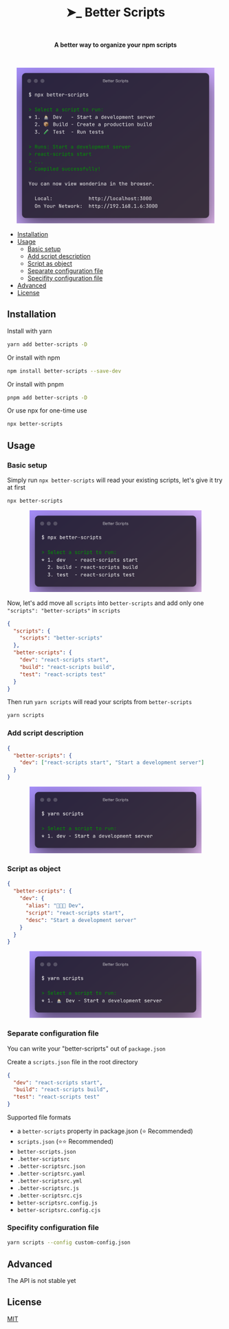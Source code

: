 <br />
<h1 align="center">➤_ Better Scripts</h1>

<br>
<p align="center"><strong>A better way to organize your npm scripts</strong></p>
<br>

<p align="center">
  <img src="./readme/example2.png" alt="example" width="460px" />
</p>

- [Installation](#installation)
- [Usage](#usage)
  - [Basic setup](#basic-setup)
  - [Add script description](#add-script-description)
  - [Script as object](#script-as-object)
  - [Separate configuration file](#separate-configuration-file)
  - [Specifity configuration file](#specifity-configuration-file)
- [Advanced](#advanced)
- [License](#license)

## Installation

Install with yarn

```sh
yarn add better-scripts -D
```

Or install with npm

```sh
npm install better-scripts --save-dev
```

Or install with pnpm

```sh
pnpm add better-scripts -D
```

Or use npx for one-time use

```sh
npx better-scripts
```

## Usage

### Basic setup

Simply run `npx better-scripts` will read your existing scripts, let's give it try at first

```sh
npx better-scripts
```

<p align="center">
  <img src="./readme/example-at-first.png" alt="example-at-first" width="400px">
</p>

Now, let's add move all `scripts` into `better-scripts` and add only one `"scripts": "better-scripts"` in `scripts`

```json
{
  "scripts": {
    "scripts": "better-scripts"
  },
  "better-scripts": {
    "dev": "react-scripts start",
    "build": "react-scripts build",
    "test": "react-scripts test"
  }
}
```

Then run `yarn scripts` will read your scripts from `better-scripts`

```sh
yarn scripts
```

### Add script description

```json
{
  "better-scripts": {
    "dev": ["react-scripts start", "Start a development server"]
  }
}
```

<p align="center">
  <img src="./readme/example-yarn.png" alt="example-at-first" width="400px">
</p>

### Script as object

```json
{
  "better-scripts": {
    "dev": {
      "alias": "🧑🏻‍💻 Dev",
      "script": "react-scripts start",
      "desc": "Start a development server"
    }
  }
}
```

<p align="center">
  <img src="./readme/example-alias.png" alt="example-at-first" width="400px">
</p>

### Separate configuration file

You can write your "better-scriprts" out of `package.json`

Create a `scripts.json` file in the root directory

```json
{
  "dev": "react-scripts start",
  "build": "react-scripts build",
  "test": "react-scripts test"
}
```

Supported file formats

- a `better-scripts` property in package.json  (⭐️ Recommended)
- `scripts.json`  (⭐️⭐️ Recommended)
- `better-scripts.json`
- `.better-scriptsrc`
- `.better-scriptsrc.json`
- `.better-scriptsrc.yaml`
- `.better-scriptsrc.yml`
- `.better-scriptsrc.js`
- `.better-scriptsrc.cjs`
- `better-scriptsrc.config.js`
- `better-scriptsrc.config.cjs`

### Specifity configuration file

```sh
yarn scripts --config custom-config.json
```

## Advanced

The API is not stable yet

## License

[MIT](https://choosealicense.com/licenses/mit/)